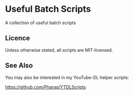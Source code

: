 # Useful Batch Scripts

A collection of useful batch scripts

## Licence

Unless otherwise stated, all scripts are MIT-licensed.

## See Also

You may also be interested in my YouTube-DL helper scripts:

https://github.com/Pharap/YTDLScripts
